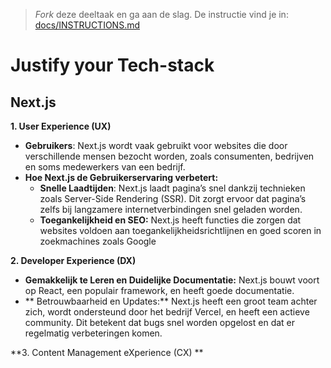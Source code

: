 > _Fork_ deze deeltaak en ga aan de slag. De instructie vind je in: [docs/INSTRUCTIONS.md](https://github.com/fdnd-task/choices-choices-justify-your-tech-stack/blob/main/docs/INSTRUCTIONS.md)

# Justify your Tech-stack
## Next.js


<!-- Schrijf een mooie inleiding, beschrijf minstens de aanleiding - waarom doe je deze opdracht - en de tech-stack die je onderzoekt. Beschrijf daarna heel kort de stappen bij 2, 3, 4 en 5. -->

<!-- Beschrijf in een alinea de conclusie en belangrijkste inzichten met betrekking tot de gebruikservaring (UX) -->
**1. User Experience (UX)**
   - **Gebruikers**: Next.js wordt vaak gebruikt voor websites die door verschillende mensen bezocht worden, zoals consumenten, bedrijven en soms medewerkers van een bedrijf.
   - **Hoe Next.js de Gebruikerservaring verbetert:**
       - **Snelle Laadtijden**: Next.js laadt pagina’s snel dankzij technieken zoals Server-Side Rendering (SSR). Dit zorgt ervoor dat pagina’s   zelfs bij langzamere internetverbindingen snel geladen worden.
       - **Toegankelijkheid en SEO:** Next.js heeft functies die zorgen dat websites voldoen aan toegankelijkheidsrichtlijnen en goed scoren in zoekmachines zoals Google

<!-- Beschrijf in een alinea de conclusie en belangrijkste inzichten met betrekking tot de ontwikkelervaring (DX) -->
**2. Developer Experience (DX)**
   - **Gemakkelijk te Leren en Duidelijke Documentatie:**  Next.js bouwt voort op React, een populair framework, en heeft goede documentatie. 
   - ** Betrouwbaarheid en Updates:** Next.js heeft een groot team achter zich, wordt ondersteund door het bedrijf Vercel, en heeft een actieve community. Dit betekent dat bugs snel worden opgelost en dat er regelmatig verbeteringen komen. 
<!-- Beschrijf in een alinea de conclusie en belangrijkste inzichten met betrekking tot de content management ervaring (CMX) -->
**3. Content Management eXperience (CX) **
<!-- Neem als conclusie een alinea op waarin je de voorwaarden benoemd die deze tech-stack aan de betrokken partijen stelt. -->

>

